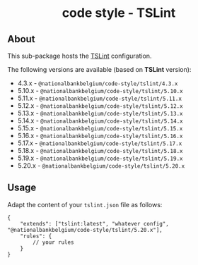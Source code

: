 <h1 align="center">
   code style - TSLint
</h1>

## About

This sub-package hosts the [TSLint](https://palantir.github.io/tslint/) configuration.

The following versions are available (based on **TSLint** version):

-   4.3.x - `@nationalbankbelgium/code-style/tslint/4.3.x`
-   5.10.x - `@nationalbankbelgium/code-style/tslint/5.10.x`
-   5.11.x - `@nationalbankbelgium/code-style/tslint/5.11.x`
-   5.12.x - `@nationalbankbelgium/code-style/tslint/5.12.x`
-   5.13.x - `@nationalbankbelgium/code-style/tslint/5.13.x`
-   5.14.x - `@nationalbankbelgium/code-style/tslint/5.14.x`
-   5.15.x - `@nationalbankbelgium/code-style/tslint/5.15.x`
-   5.16.x - `@nationalbankbelgium/code-style/tslint/5.16.x`
-   5.17.x - `@nationalbankbelgium/code-style/tslint/5.17.x`
-   5.18.x - `@nationalbankbelgium/code-style/tslint/5.18.x`
-   5.19.x - `@nationalbankbelgium/code-style/tslint/5.19.x`
-   5.20.x - `@nationalbankbelgium/code-style/tslint/5.20.x`

## Usage

Adapt the content of your `tslint.json` file as follows:

```text
{
	"extends": ["tslint:latest", "whatever config", "@nationalbankbelgium/code-style/tslint/5.20.x"],
	"rules": {
		// your rules
	}
}
```
